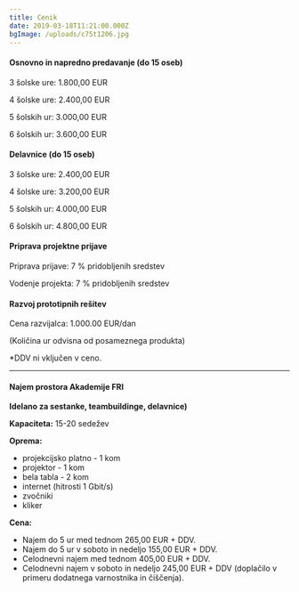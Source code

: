 ```yaml
---
title: Cenik
date: 2019-03-18T11:21:00.000Z
bgImage: /uploads/c75t1206.jpg
---
```


#### Osnovno in napredno predavanje (do 15 oseb)

3 šolske ure: 1.800,00 EUR

4 šolske ure: 2.400,00 EUR

5 šolskih ur: 3.000,00 EUR

6 šolskih ur: 3.600,00 EUR

#### Delavnice (do 15 oseb)

3 šolske ure: 2.400,00 EUR

4 šolske ure: 3.200,00 EUR

5 šolskih ur: 4.000,00 EUR

6 šolskih ur: 4.800,00 EUR

#### Priprava projektne prijave

Priprava prijave: 7 % pridobljenih sredstev

Vodenje projekta: 7 % pridobljenih sredstev

#### Razvoj prototipnih rešitev

Cena razvijalca: 1.000.00 EUR/dan

(Količina ur odvisna od posameznega produkta)

*DDV ni vključen v ceno.
- - -

#### Najem prostora Akademije FRI

**Idelano za sestanke, teambuildinge, delavnice)** 

**Kapaciteta:** 15-20 sedežev

**Oprema:**

* projekcijsko platno - 1 kom
* projektor - 1 kom
* bela tabla - 2 kom
* internet (hitrosti 1 Gbit/s)
* zvočniki
* kliker

**Cena:**

* Najem do 5 ur med tednom 265,00 EUR + DDV.
* Najem do 5 ur v soboto in nedeljo 155,00 EUR + DDV.
* Celodnevni najem med tednom 405,00 EUR + DDV.
* Celodnevni najem v soboto in nedeljo 245,00 EUR + DDV (doplačilo v primeru dodatnega varnostnika in čiščenja).
